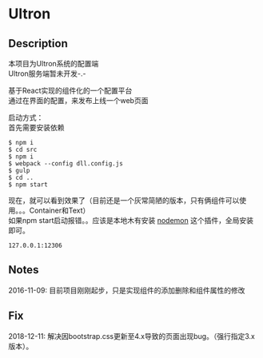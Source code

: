 # Ultron

## Description

本项目为Ultron系统的配置端<br/>
Ultron服务端暂未开发-.-

基于React实现的组件化的一个配置平台<br/>
通过在界面的配置，来发布上线一个web页面

启动方式：<br/>
首先需要安装依赖
```
$ npm i
$ cd src
$ npm i
$ webpack --config dll.config.js
$ gulp
$ cd ..
$ npm start
```
现在，就可以看到效果了（目前还是一个灰常简陋的版本，只有俩组件可以使用。。。Container和Text）<br/>
如果npm start启动报错。。应该是本地木有安装 [nodemon](https://www.npmjs.com/package/nodemon) 这个插件，全局安装即可。
```
127.0.0.1:12306
```

## Notes
2016-11-09: 目前项目刚刚起步，只是实现组件的添加删除和组件属性的修改

## Fix

2018-12-11: 解决因bootstrap.css更新至4.x导致的页面出现bug。（强行指定3.x版本）。